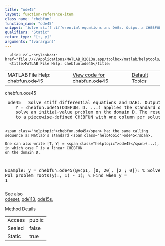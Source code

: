 ```yaml
---
title: "ode45"
layout: function-reference-item
class_name: "chebfun"
function_name: "ode45"
snippet: "Solve stiff differential equations and DAEs. Output a CHEBFUN."
qualifiers: "Static"
return_type: "[t, y]"
arguments: "(varargin)"
---
```


<html>
   <head>
      <meta http-equiv="Content-Type" content="text/html; charset=utf-8">
   
      <link rel="stylesheet" href="file:////Applications/MATLAB_R2013a.app/toolbox/matlab/helptools/private/helpwin.css">
      <title>MATLAB File Help: chebfun.ode45</title>
   </head>
   <body>
      <!--Single-page help-->
      <table border="0" cellspacing="0" width="100%">
         <tr class="subheader">
            <td class="headertitle">MATLAB File Help: chebfun.ode45</td>
            <td class="subheader-left"><a href="matlab:edit chebfun.ode45">View code for chebfun.ode45</a></td>
            <td class="subheader-right"><a href="matlab:helpwin">Default Topics</a></td>
         </tr>
      </table>
      <div class="title">chebfun.ode45</div>
      <div class="helptext"><pre><!--helptext --> <span class="helptopic">ode45</span>   Solve stiff differential equations and DAEs. Output a CHEBFUN.
    Y = <span class="helptopic">chebfun.ode45</span>(ODEFUN, D, ...) applies the standard <span class="helptopic">ode45</span> method to
    solve an initial-value problem on the domain D. The result is then converted
    to a piecewise-defined CHEBFUN with one column per solution component.
 
    <span class="helptopic">chebfun.ode45</span> has the same calling sequence as Matlab's standard <span class="helptopic">ode45</span>. 
 
    One can also write [T, Y] = <span class="helptopic">ode45</span>(...), in which case T is a linear CHEBFUN
    on the domain D.
 
  Example:
    y = chebfun.ode45(@vdp1, [0, 20], [2 ; 0]); % Solve Van der Pol problem
    roots(y(:, 1) - 1);                         % Find when y = 1</pre></div><!--after help --><!--seeAlso--><div class="footerlinktitle">See also</div><div class="footerlink"> <a href="matlab:helpwin odeset">odeset</a>, <a href="matlab:helpwin chebfun.ode113">ode113</a>, <a href="matlab:helpwin chebfun.ode15s">ode15s</a>,
</div>
      <!--Method-->
      <div class="sectiontitle">Method Details</div>
      <table class="class-details">
         <tr>
            <td class="class-detail-label">Access</td>
            <td>public</td>
         </tr>
         <tr>
            <td class="class-detail-label">Sealed</td>
            <td>false</td>
         </tr>
         <tr>
            <td class="class-detail-label">Static</td>
            <td>true</td>
         </tr>
      </table>
   </body>
</html>
